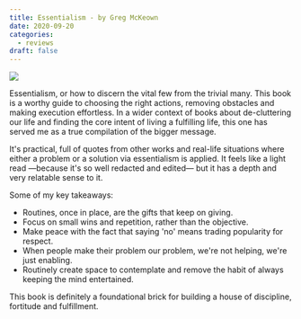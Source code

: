 ```yaml
---
title: Essentialism - by Greg McKeown
date: 2020-09-20
categories:
  - reviews
draft: false
---
```


![](https://i.gr-assets.com/images/S/compressed.photo.goodreads.com/books/1403165375l/18077875.jpg)

Essentialism, or how to discern the vital few from the trivial many. This book is a worthy guide to choosing the right actions, removing obstacles and making execution effortless. In a wider context of books about de-cluttering our life and finding the core intent of living a fulfilling life, this one has served me as a true compilation of the bigger message.

It's practical, full of quotes from other works and real-life situations where either a problem or a solution via essentialism is applied. It feels like a light read —because it's so well redacted and edited— but it has a depth and very relatable sense to it.

Some of my key takeaways:

- Routines, once in place, are the gifts that keep on giving.
- Focus on small wins and repetition, rather than the objective.
- Make peace with the fact that saying 'no' means trading popularity for respect.
- When people make their problem our problem, we're not helping, we're just enabling.
- Routinely create space to contemplate and remove the habit of always keeping the mind entertained.

This book is definitely a foundational brick for building a house of discipline, fortitude and fulfillment.
